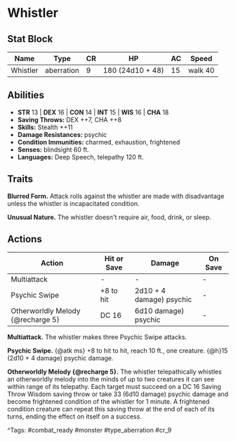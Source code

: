 # Whistler

## Stat Block

| Name | Type | CR | HP | AC | Speed |
|------|------|----|----|----|-------|
| Whistler | aberration | 9 | 180 (24d10 + 48) | 15 | walk 40 |

## Abilities

- **STR** 13 | **DEX** 16 | **CON** 14 | **INT** 15 | **WIS** 16 | **CHA** 18
- **Saving Throws:** DEX ++7, CHA ++8  
- **Skills:** Stealth ++11  
- **Damage Resistances:** psychic  
- **Condition Immunities:** charmed, exhaustion, frightened  
- **Senses:** blindsight 60 ft.  
- **Languages:** Deep Speech, telepathy 120 ft.

## Traits

**Blurred Form.** Attack rolls against the whistler are made with disadvantage unless the whistler is incapacitated condition.

**Unusual Nature.** The whistler doesn't require air, food, drink, or sleep.


## Actions

| Action | Hit or Save | Damage | On Save |
|--------|--------------|--------|----------|
| Multiattack | - | - | - |
| Psychic Swipe | +8 to hit | 2d10 + 4 damage) psychic | - |
| Otherworldly Melody {@recharge 5} | DC 16 | 6d10 damage) psychic | - |

**Multiattack.** The whistler makes three Psychic Swipe attacks.

**Psychic Swipe.** {@atk ms} +8 to hit to hit, reach 10 ft., one creature. {@h}15 (2d10 + 4 damage) psychic damage.

**Otherworldly Melody {@recharge 5}.** The whistler telepathically whistles an otherworldly melody into the minds of up to two creatures it can see within range of its telepathy. Each target must succeed on a DC 16 Saving Throw Wisdom saving throw or take 33 (6d10 damage) psychic damage and become frightened condition of the whistler for 1 minute. A frightened condition creature can repeat this saving throw at the end of each of its turns, ending the effect on itself on a success.


^Tags: #combat_ready #monster #type_aberration #cr_9